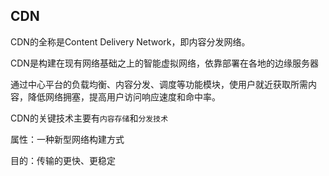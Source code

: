 ## CDN

CDN的全称是Content Delivery Network，即内容分发网络。

CDN是构建在现有网络基础之上的智能虚拟网络，依靠部署在各地的边缘服务器

通过中心平台的负载均衡、内容分发、调度等功能模块，使用户就近获取所需内容，降低网络拥塞，提高用户访问响应速度和命中率。

CDN的关键技术主要有`内容存储`和`分发技术`

属性：一种新型网络构建方式

目的：传输的更快、更稳定


